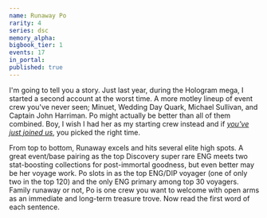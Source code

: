 ```yaml
---
name: Runaway Po
rarity: 4
series: dsc
memory_alpha:
bigbook_tier: 1
events: 17
in_portal:
published: true
---
```


I'm going to tell you a story. Just last year, during the Hologram mega, I started a second account at the worst time. A more motley lineup of event crew you've never seen; Minuet, Wedding Day Quark, Michael Sullivan, and Captain John Harriman. Po might actually be better than all of them combined. Boy, I wish I had her as my starting crew instead and if [_you've just joined us_](https://www.youtube.com/watch?v=_m5PfKTwMFY), you picked the right time.

From top to bottom, Runaway excels and hits several elite high spots. A great event/base pairing as the top Discovery super rare ENG meets two stat-boosting collections for post-immortal goodness, but even better may be her voyage work. Po slots in as the top ENG/DIP voyager (one of only two in the top 120) and the only ENG primary among top 30 voyagers. Family runaway or not, Po is one crew you want to welcome with open arms as an immediate and long-term treasure trove. Now read the first word of each sentence.
